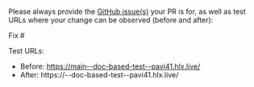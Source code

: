 Please always provide the [GitHub issue(s)](../issues) your PR is for, as well as test URLs where your change can be observed (before and after):

Fix #<gh-issue-id>

Test URLs:
- Before: https://main--doc-based-test--pavi41.hlx.live/
- After: https://<branch>--doc-based-test--pavi41.hlx.live/
